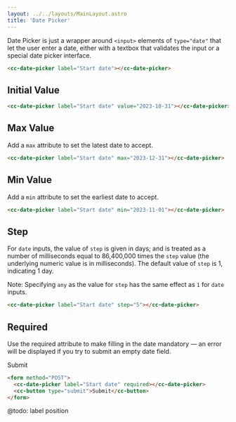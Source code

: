 ```yaml
---
layout: ../../layouts/MainLayout.astro
title: 'Date Picker'
---
```


Date Picker is just a wrapper around `<input>` elements of `type="date"` that let the user enter a date, either with a textbox that validates the input or a special date picker interface.

<div class="preview">
  <cc-date-picker label="Start date"></cc-date-picker>
</div>

```html
<cc-date-picker label="Start date"></cc-date-picker>
```

## Initial Value

<div class="preview">
  <cc-date-picker label="Start date" value="2023-10-31"></cc-date-picker>
</div>

```html
<cc-date-picker label="Start date" value="2023-10-31"></cc-date-picker>
```

## Max Value

Add a `max` attribute to set the latest date to accept.

<div class="preview">
  <cc-date-picker label="Start date" max="2023-12-31"></cc-date-picker>
</div>

```html
<cc-date-picker label="Start date" max="2023-12-31"></cc-date-picker>
```

## Min Value

Add a `min` attribute to set the earliest date to accept.

<div class="preview">
  <cc-date-picker label="Start date" min="2023-11-01"></cc-date-picker>
</div>

```html
<cc-date-picker label="Start date" min="2023-11-01"></cc-date-picker>
```

## Step

For `date` inputs, the value of `step` is given in days; and is treated as a number of milliseconds equal to 86,400,000 times the `step` value (the underlying numeric value is in milliseconds). The default value of `step` is 1, indicating 1 day.

Note: Specifying `any` as the value for `step` has the same effect as `1` for `date` inputs.

<div class="preview">
  <cc-date-picker label="Start date" step="5"></cc-date-picker>
</div>

```html
<cc-date-picker label="Start date" step="5"></cc-date-picker>
```

## Required

Use the required attribute to make filling in the date mandatory — an error will be displayed if you try to submit an empty date field.

<div class="preview">
  <form method="POST">
    <cc-date-picker label="Start date" required></cc-date-picker>
    <cc-button type="submit">Submit</cc-button>
  </form>
</div>

```html
<form method="POST">
  <cc-date-picker label="Start date" required></cc-date-picker>
  <cc-button type="submit">Submit</cc-button>
</form>
```

@todo: label position